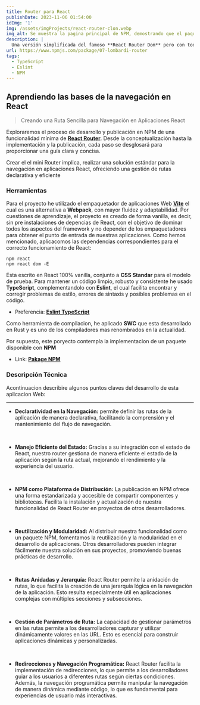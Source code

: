 ```yaml
---
title: Router para React
publishDate: 2023-11-06 01:54:00
idImg: '1'
img: /assets/imgProjects/react-router-clon.webp
img_alt: Se muestra la pagina principal de NPM, demostrando que el paquete se encuentra activo y disponible.
description: |
  Una versión simplificada del famoso **React Router Dom** pero con todas sus funcionalidades en linea y a disposición del público en general.
url: https://www.npmjs.com/package/07-lombardi-router
tags:
  - TypeScript
  - Eslint
  - NPM
---
```


## Aprendiendo las bases de la navegación en React

> Creando una Ruta Sencilla para Navegación en Aplicaciones React

Exploraremos el proceso de desarrollo y publicación en NPM de una funcionalidad mínima de <a href='https://reactrouter.com/en/main' target="_blank" rel="noopener noreferrer">**React Router**</a>. Desde la conceptualización hasta la implementación y la publicación, cada paso se desglosará para proporcionar una guía clara y concisa.

Crear el el mini Router <span style='background: var(--accent-light); color: var(--accent-text-over)' >implica, realizar una solución estándar para la navegación en aplicaciones React, ofreciendo una gestión de rutas declarativa y eficiente</span>

### Herramientas

Para el proyecto he utilizado el empaquetador de aplicaciones Web <a href='https://vitejs.dev/' target="_blank" rel="noopener noreferrer">**Vite**</a> el cual es una alternativa a <span style='color: var(--accent-regular)'>**Webpack**</span>, con mayor fluidez y adaptabilidad. Por cuestiones de aprendizaje, el proyecto es creado de forma vanilla, es decir, sin pre instalaciones de depencias de React, con el objetivo de dominar todos los aspectos del framework y no depender de los empaquetadores para obtener el punto de entrada de nuestras aplicaciones. Como hemos mencionado, aplicacomos las dependencias correspondientes para el correcto funcionamiento de React:

``` node
npm react
npm react dom -E
```

Esta escrito en React 100% vanilla, conjunto a <span style='color: var(--accent-regular)'>**CSS Standar**</span> para el modelo de prueba. Para mantener un código limpio, robusto y consistente he usado <span style='color: var(--accent-regular)'>**TypeScript**</span>, complementandolo con <span style='color: var(--accent-regular)'>**Eslint**</span>, el cual facilita encontrar y corregir problemas de estilo, errores de sintaxis y posibles problemas en el código.

* Preferencia: <a href='https://typescript-eslint.io/' target="_blank" rel="noopener noreferrer">**Eslint TypeScript**</a>

Como herramienta de compilacion, he aplicado **SWC** que esta desarrollado en Rust y es uno de los compiladores mas renombrados en la actualidad.

Por supuesto, este poryecto contempla la implementacion de un paquete disponible con <span style='color: var(--accent-regular)'>**NPM**</span>

* Link: <a href='https://www.npmjs.com/package/07-lombardi-router' target="_blank" rel="noopener noreferrer">**Pakage NPM**</a>

### Descripción Técnica

Acontinuacion describire algunos puntos claves del desarrollo de esta aplicacion Web:
***

* **Declaratividad en la Navegación:**  permite definir las rutas de la aplicación de manera declarativa, facilitando la comprensión y el mantenimiento del flujo de navegación.
<br>

* **Manejo Eficiente del Estado:** Gracias a su integración con el estado de React, nuestro router gestiona de manera eficiente el estado de la aplicación según la ruta actual, mejorando el rendimiento y la experiencia del usuario.
<br>

* **NPM como Plataforma de Distribución:** La publicación en NPM ofrece una forma estandarizada y accesible de compartir componentes y bibliotecas. Facilita la instalación y actualización de nuestra funcionalidad de React Router en proyectos de otros desarrolladores.
<br>

* **Reutilización y Modularidad:** Al distribuir nuestra funcionalidad como un paquete NPM, fomentamos la reutilización y la modularidad en el desarrollo de aplicaciones. Otros desarrolladores pueden integrar fácilmente nuestra solución en sus proyectos, promoviendo buenas prácticas de desarrollo.
<br>

* **Rutas Anidadas y Jerarquía:** React Router permite la anidación de rutas, lo que facilita la creación de una jerarquía lógica en la navegación de la aplicación. Esto resulta especialmente útil en aplicaciones complejas con múltiples secciones y subsecciones.
<br>

* **Gestión de Parámetros de Ruta:** La capacidad de gestionar parámetros en las rutas permite a los desarrolladores capturar y utilizar dinámicamente valores en las URL. Esto es esencial para construir aplicaciones dinámicas y personalizadas.
<br>

* **Redirecciones y Navegación Programática:** React Router facilita la implementación de redirecciones, lo que permite a los desarrolladores guiar a los usuarios a diferentes rutas según ciertas condiciones. Además, la navegación programática permite manipular la navegación de manera dinámica mediante código, lo que es fundamental para experiencias de usuario más interactivas.
